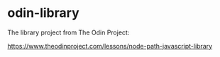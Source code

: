# odin-library
The library project from The Odin Project: 

https://www.theodinproject.com/lessons/node-path-javascript-library
